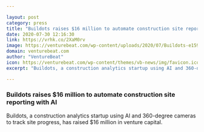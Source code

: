 ```yaml
---

layout: post
category: press
title: "Buildots raises $16 million to automate construction site reporting with AI"
date: 2020-07-30 12:16:30
link: https://vrhk.co/2XaM0rv
image: https://venturebeat.com/wp-content/uploads/2020/07/Buildots-e1595547431181.jpg?w=1200&strip=all
domain: venturebeat.com
author: "VentureBeat"
icon: https://venturebeat.com/wp-content/themes/vb-news/img/favicon.ico
excerpt: "Buildots, a construction analytics startup using AI and 360-degree cameras to track site progress, has raised $16 million in venture capital."

---
```


### Buildots raises $16 million to automate construction site reporting with AI

Buildots, a construction analytics startup using AI and 360-degree cameras to track site progress, has raised $16 million in venture capital.